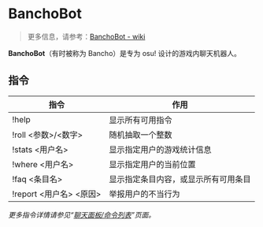 # BanchoBot

> 更多信息，请参考：[BanchoBot - wiki](https://osu.ppy.sh/wiki/zh/BanchoBot)

**BanchoBot**（有时被称为 Bancho）是专为 osu! 设计的游戏内聊天机器人。

## 指令

| 指令                    | 作用                                 |
| ----------------------- | ------------------------------------ |
| !help                   | 显示所有可用指令                     |
| !roll <参数>/<数字>     | 随机抽取一个整数                     |
| !stats <用户名>         | 显示指定用户的游戏统计信息           |
| !where <用户名>         | 显示指定用户的当前位置               |
| !faq <条目名>           | 显示指定条目内容，或显示所有可用条目 |
| !report <用户名> <原因> | 举报用户的不当行为                   |

*更多指令详情请参见“[聊天面板/命令列表](https://osu.ppy.sh/wiki/zh/Client/Interface/Chat_console#%E5%91%BD%E4%BB%A4%E5%88%97%E8%A1%A8)”页面。*